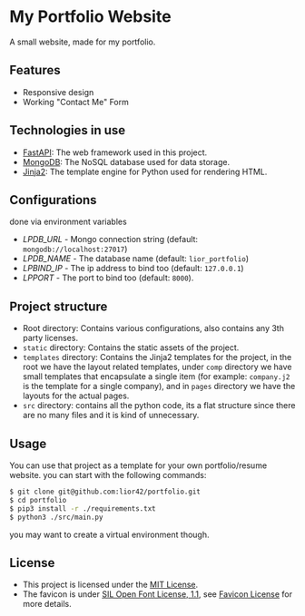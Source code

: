 # My Portfolio Website

A small website, made for my portfolio.

## Features
- Responsive design
- Working "Contact Me" Form

## Technologies in use

- [FastAPI](https://fastapi.tiangolo.com/): The web framework used in this project.
- [MongoDB](https://www.mongodb.com/): The NoSQL database used for data storage.
- [Jinja2](https://jinja.palletsprojects.com/): The template engine for Python used for rendering HTML.


## Configurations
done via environment variables
- *LPDB_URL* - Mongo connection string (default: `mongodb://localhost:27017`)
- *LPDB_NAME* - The database name (default: `lior_portfolio`)
- *LPBIND_IP* - The ip address to bind too (default: `127.0.0.1`)
- *LPPORT* - The port to bind too (default: `8000`).

## Project structure

- Root directory: Contains various configurations, also contains any 3th party licenses.
- `static` directory: Contains the static assets of the project.
- `templates` directory: Contains the Jinja2 templates for the project, in the root we have the layout related templates, under `comp` directory we have small templates that encapsulate a single item (for example: `company.j2` is the template for a single company), and in `pages` directory we have the layouts for the actual pages.
- `src` directory: contains all the python code, its a flat structure since there are no many files and it is kind of unnecessary.

## Usage
You can use that project as a template for your own portfolio/resume website.
you can start with the following commands:

```sh
$ git clone git@github.com:lior42/portfolio.git
$ cd portfolio
$ pip3 install -r ./requirements.txt
$ python3 ./src/main.py
```
you may want to create a virtual environment though.

## License

- This project is licensed under the [MIT License](LICENSE).
- The favicon is under [SIL Open Font License, 1.1](http://scripts.sil.org/OFL), see [Favicon License](favicon-license.txt) for more details.
